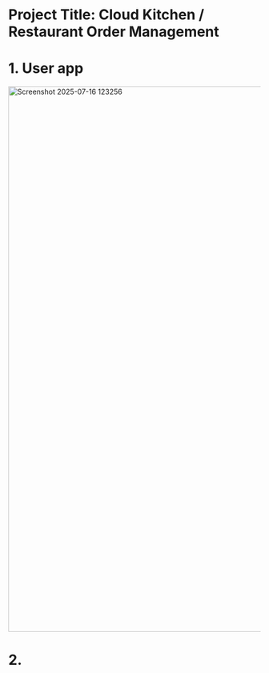 # Project Title: Cloud Kitchen / Restaurant Order Management

# 1. User app

<img width="1897" height="1088" alt="Screenshot 2025-07-16 123256" src="https://github.com/user-attachments/assets/6aaea9d9-f9ed-46f1-a81d-e773bce4e355" />

# 2. 
